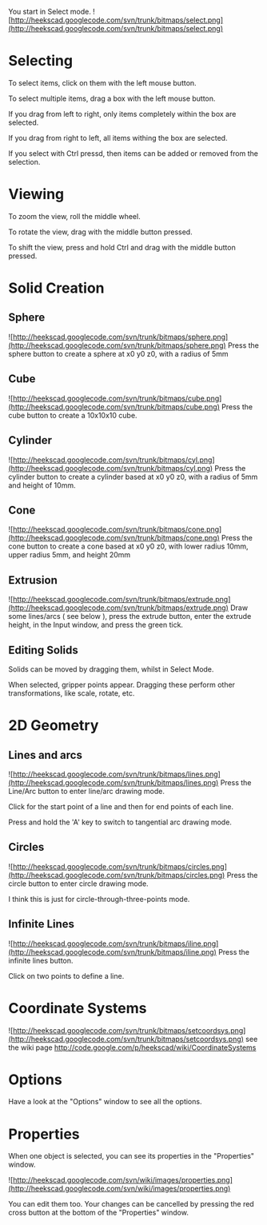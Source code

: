 You start in Select mode.
![http://heekscad.googlecode.com/svn/trunk/bitmaps/select.png](http://heekscad.googlecode.com/svn/trunk/bitmaps/select.png)

# Selecting #

To select items, click on them with the left mouse button.

To select multiple items, drag a box with the left mouse button.

If you drag from left to right, only items completely within the box are selected.

If you drag from right to left, all items withing the box are selected.

If you select with Ctrl pressd, then items can be added or removed from the selection.


# Viewing #
To zoom the view, roll the middle wheel.

To rotate the view, drag with the middle button pressed.

To shift the view, press and hold Ctrl and drag with the middle button pressed.


# Solid Creation #

## Sphere ##
![http://heekscad.googlecode.com/svn/trunk/bitmaps/sphere.png](http://heekscad.googlecode.com/svn/trunk/bitmaps/sphere.png)
Press the sphere button to create a sphere at x0 y0 z0, with a radius of 5mm

## Cube ##
![http://heekscad.googlecode.com/svn/trunk/bitmaps/cube.png](http://heekscad.googlecode.com/svn/trunk/bitmaps/cube.png)
Press the cube button to create a 10x10x10 cube.

## Cylinder ##
![http://heekscad.googlecode.com/svn/trunk/bitmaps/cyl.png](http://heekscad.googlecode.com/svn/trunk/bitmaps/cyl.png)
Press the cylinder button to create a cylinder based at x0 y0 z0, with a radius of 5mm and height of 10mm.

## Cone ##
![http://heekscad.googlecode.com/svn/trunk/bitmaps/cone.png](http://heekscad.googlecode.com/svn/trunk/bitmaps/cone.png)
Press the cone button to create a cone based at x0 y0 z0, with lower radius 10mm, upper radius 5mm, and height 20mm

## Extrusion ##
![http://heekscad.googlecode.com/svn/trunk/bitmaps/extrude.png](http://heekscad.googlecode.com/svn/trunk/bitmaps/extrude.png)
Draw some lines/arcs ( see below ), press the extrude button, enter the extrude height, in the Input window, and press the green tick.

## Editing Solids ##
Solids can be moved by dragging them, whilst in Select Mode.

When selected, gripper points appear. Dragging these perform other transformations, like scale, rotate, etc.

# 2D Geometry #

## Lines and arcs ##
![http://heekscad.googlecode.com/svn/trunk/bitmaps/lines.png](http://heekscad.googlecode.com/svn/trunk/bitmaps/lines.png)
Press the Line/Arc button to enter line/arc drawing mode.

Click for the start point of a line and then for end points of each line.

Press and hold the 'A' key to switch to tangential arc drawing mode.

## Circles ##
![http://heekscad.googlecode.com/svn/trunk/bitmaps/circles.png](http://heekscad.googlecode.com/svn/trunk/bitmaps/circles.png)
Press the circle button to enter circle drawing mode.

I think this is just for circle-through-three-points mode.

## Infinite Lines ##
![http://heekscad.googlecode.com/svn/trunk/bitmaps/iline.png](http://heekscad.googlecode.com/svn/trunk/bitmaps/iline.png)
Press the infinite lines button.

Click on two points to define a line.

# Coordinate Systems #
![http://heekscad.googlecode.com/svn/trunk/bitmaps/setcoordsys.png](http://heekscad.googlecode.com/svn/trunk/bitmaps/setcoordsys.png)
see the wiki page http://code.google.com/p/heekscad/wiki/CoordinateSystems

# Options #

Have a look at the "Options" window to see all the options.

# Properties #

When one object is selected, you can see its properties in the "Properties" window.

![http://heekscad.googlecode.com/svn/wiki/images/properties.png](http://heekscad.googlecode.com/svn/wiki/images/properties.png)

You can edit them too. Your changes can be cancelled by pressing the red cross button at the bottom of the "Properties" window.